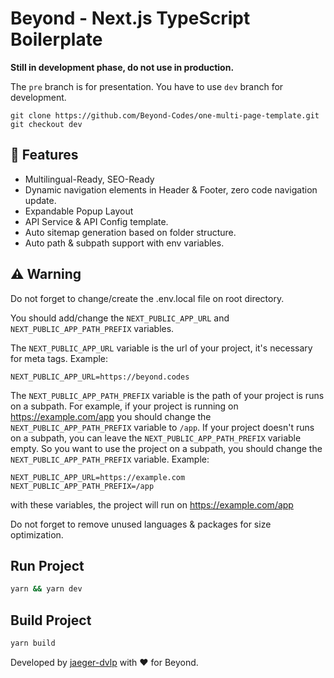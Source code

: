 # Beyond - Next.js TypeScript Boilerplate

<b>Still in development phase, do not use in production.</b>

The `pre` branch is for presentation. You have to use `dev` branch for development.

```
git clone https://github.com/Beyond-Codes/one-multi-page-template.git
git checkout dev
```

## 🚀 Features

- Multilingual-Ready, SEO-Ready
- Dynamic navigation elements in Header & Footer, zero code navigation update.
- Expandable Popup Layout
- API Service & API Config template.
- Auto sitemap generation based on folder structure.
- Auto path & subpath support with env variables.

## ⚠️ Warning

Do not forget to change/create the .env.local file on root directory.

You should add/change the `NEXT_PUBLIC_APP_URL` and `NEXT_PUBLIC_APP_PATH_PREFIX` variables.

The `NEXT_PUBLIC_APP_URL` variable is the url of your project, it's necessary for meta tags.
Example:

```
NEXT_PUBLIC_APP_URL=https://beyond.codes
```

The `NEXT_PUBLIC_APP_PATH_PREFIX` variable is the path of your project is runs on a subpath. For example, if your project is running on https://example.com/app you should change the `NEXT_PUBLIC_APP_PATH_PREFIX` variable to `/app`. If your project doesn't runs on a subpath, you can leave the `NEXT_PUBLIC_APP_PATH_PREFIX` variable empty. So you want to use the project on a subpath, you should change the `NEXT_PUBLIC_APP_PATH_PREFIX` variable. Example:

```
NEXT_PUBLIC_APP_URL=https://example.com
NEXT_PUBLIC_APP_PATH_PREFIX=/app
```

with these variables, the project will run on https://example.com/app

Do not forget to remove unused languages & packages for size optimization.

## Run Project

```bash
yarn && yarn dev
```

## Build Project

```bash
yarn build
```

Developed by [jaeger-dvlp](https://github.com/jaeger-dvlp) with ❤️ for Beyond.
